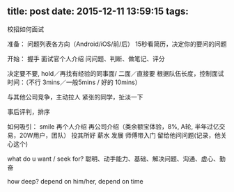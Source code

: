 title: post
date: 2015-12-11 13:59:15
tags:
---
校招如何面试

准备：
问题列表各方向（Android/iOS/前/后）
15秒看简历，决定你的要问的问题

开始：
握手
面试官个人介绍
问问题、判断、做笔记、评分

决定要不要, hold／再找有经验的同事面/ 二面／直接要 
根据队伍长度，控制面试时间：（不行 3mins／一般5mins / 好的  10mins）

与其他公司竞争，主动拉人
紧张的同学，扯淡一下

事后评判，排序

如何吸引：
smile
再个人介绍
再公司介绍（类余额宝体验，8%, A轮, 半年过亿交易，20W用户，团队）
投其所好
薪水
发展
师傅带入门
留给他问问题(记录，他关心这个)


what do u want / seek for?
聪明、动手能力、基础、解决问题、沟通、虚心、勤奋

how deep?
depend on him/her, depend on time



